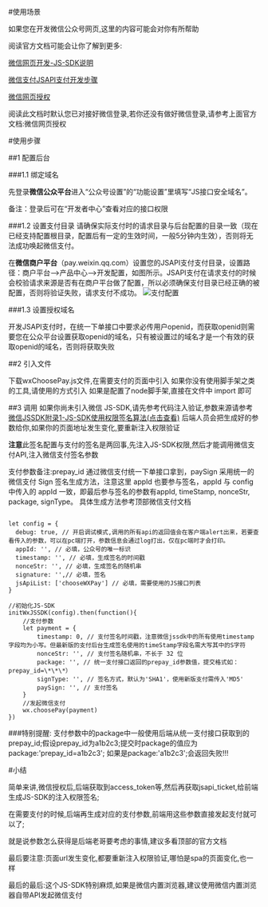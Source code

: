#使用场景


如果您在开发微信公众号网页,这里的内容可能会对你有所帮助

阅读官方文档可能会让你了解到更多:


[微信网页开发-JS-SDK说明](https://mp.weixin.qq.com/wiki?t=resource/res_main&id=mp1421141115) 

[微信支付JSAPI支付开发步骤](https://pay.weixin.qq.com/wiki/doc/api/jsapi.php?chapter=7_3)

[微信网页授权](https://mp.weixin.qq.com/wiki?t=resource/res_main&id=mp1421140842)

阅读此文档时默认您已对接好微信登录,若你还没有做好微信登录,请参考上面官方文档:微信网页授权

#使用步骤


##1 配置后台

###1.1 绑定域名

   先登录**微信公众平台**进入“公众号设置”的“功能设置”里填写“JS接口安全域名”。
   
   备注：登录后可在“开发者中心”查看对应的接口权限

###1.2 设置支付目录
请确保实际支付时的请求目录与后台配置的目录一致（现在已经支持配置根目录，配置后有一定的生效时间，一般5分钟内生效），否则将无法成功唤起微信支付。

在**微信商户平台**（pay.weixin.qq.com）设置您的JSAPI支付支付目录，设置路径：商户平台-->产品中心-->开发配置，如图所示。JSAPI支付在请求支付的时候会校验请求来源是否有在商户平台做了配置，所以必须确保支付目录已经正确的被配置，否则将验证失败，请求支付不成功。
![支付配置](https://pay.weixin.qq.com/wiki/doc/api/img/chapter7_3_1.png)


###1.3 设置授权域名

开发JSAPI支付时，在统一下单接口中要求必传用户openid，而获取openid则需要您在公众平台设置获取openid的域名，只有被设置过的域名才是一个有效的获取openid的域名，否则将获取失败


##2 引入文件

下载wxChoosePay.js文件,在需要支付的页面中引入
如果你没有使用脚手架之类的工具,请使用<script></script>的方式引入
如果是配置了node脚手架,直接在文件中 import 即可


##3 调用
如果你尚未引入微信 JS-SDK,请先参考代码注入验证,参数来源请参考 [微信JSSDK附录1-JS-SDK使用权限签名算法(点击查看)](https://mp.weixin.qq.com/wiki?t=resource/res_main&id=mp1421141115#62)
后端人员会把生成好的参数给你,如果你的页面地址发生变化,要重新注入权限验证

**注意**此签名配置与支付的签名是两回事,先注入JS-SDK权限,然后才能调用微信支付API,注入微信支付签名参数

支付参数备注:prepay_id 通过微信支付统一下单接口拿到，paySign 采用统一的微信支付 Sign 签名生成方法，注意这里 appId 也要参与签名，appId 与 config 中传入的 appId 一致，即最后参与签名的参数有appId, timeStamp, nonceStr, package, signType。
具体生成方法参考顶部微信支付文档
```

let config = {
  debug: true, // 开启调试模式,调用的所有api的返回值会在客户端alert出来，若要查看传入的参数，可以在pc端打开，参数信息会通过log打出，仅在pc端时才会打印。
  appId: '', // 必填，公众号的唯一标识
  timestamp: '', // 必填，生成签名的时间戳
  nonceStr: '', // 必填，生成签名的随机串
  signature: '',// 必填，签名
  jsApiList: ['chooseWXPay'] // 必填，需要使用的JS接口列表
}

//初始化JS-SDK
initWxJSSDK(config).then(function(){
    //支付参数
    let payment = {
        timestamp: 0, // 支付签名时间戳，注意微信jssdk中的所有使用timestamp字段均为小写。但最新版的支付后台生成签名使用的timeStamp字段名需大写其中的S字符
        nonceStr: '', // 支付签名随机串，不长于 32 位
        package: '', // 统一支付接口返回的prepay_id参数值，提交格式如：prepay_id=\*\*\*）
        signType: '', // 签名方式，默认为'SHA1'，使用新版支付需传入'MD5'
        paySign: '', // 支付签名
    }
    //发起微信支付
    wx.choosePay(payment)
})
```
###特别提醒:
支付参数中的package中一般使用后端从统一支付接口获取到的prepay_id;假设prepay_id为a1b2c3;提交时package的值应为package:'prepay_id=a1b2c3';
如果是package:'a1b2c3';会返回失败!!!

#小结

简单来讲,微信授权后,后端获取到access_token等,然后再获取jsapi_ticket,给前端生成JS-SDK的注入权限签名;

在需要支付的时候,后端再生成对应的支付参数,前端用这些参数直接发起支付就可以了;

就是说参数怎么获得是后端老哥要考虑的事情,建议多看顶部的官方文档

最后要注意:页面url发生变化,都要重新注入权限验证,哪怕是spa的页面变化,也一样

最后的最后:这个JS-SDK特别麻烦,如果是微信内置浏览器,建议使用微信内置浏览器自带API发起微信支付
